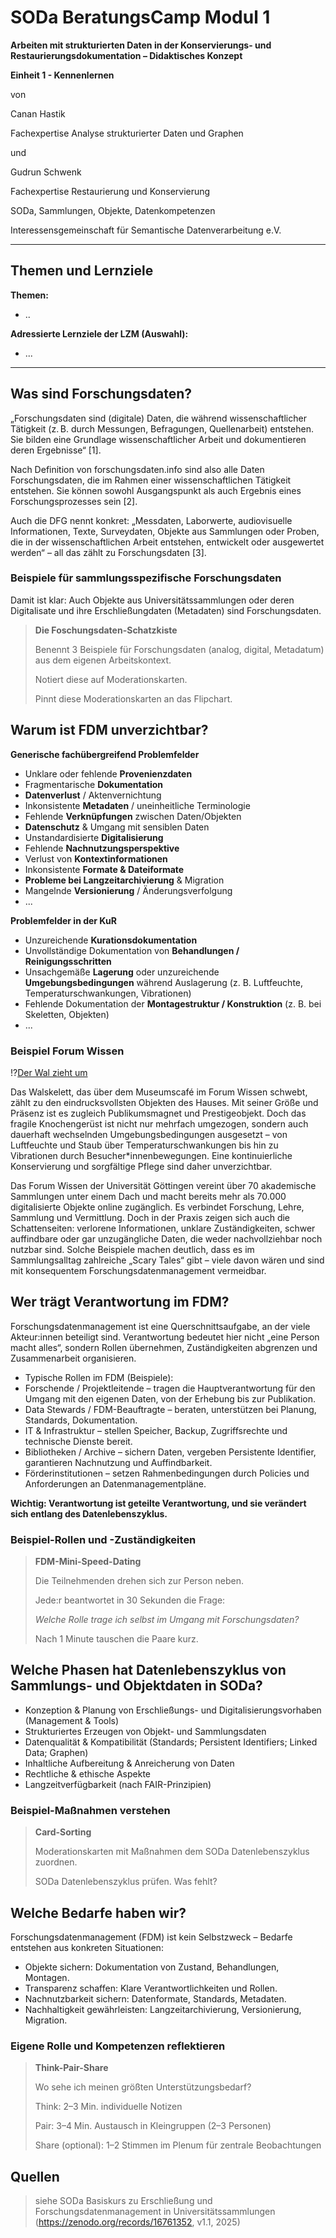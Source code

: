<!--

author: Gudrun Schwenk und Canan Hastik  
email:    
version:  v1
language: DE

icon:     https://raw.githubusercontent.com/chastik/Beratung_Dateityp_Bild/refs/heads/main/SODa-Logo_full.svg
link:     https://raw.githubusercontent.com/chastik/Beratung/refs/heads/main/soda.css

comment:  WissKi SODA OERs

-->

# SODa BeratungsCamp Modul 1  

**Arbeiten mit strukturierten Daten in der Konservierungs- und Restaurierungsdokumentation – Didaktisches Konzept**

**Einheit 1 - Kennenlernen**

von 

Canan Hastik 

Fachexpertise Analyse strukturierter Daten und Graphen

und 

Gudrun Schwenk

Fachexpertise Restaurierung und Konservierung

SODa, Sammlungen, Objekte, Datenkompetenzen

Interessensgemeinschaft für Semantische Datenverarbeitung e.V.

---

## Themen und Lernziele

**Themen:**
- ..

**Adressierte Lernziele der LZM (Auswahl):**
- ...

---

## Was sind Forschungsdaten?

„Forschungsdaten sind (digitale) Daten, die während wissenschaftlicher Tätigkeit (z. B. durch Messungen, Befragungen, Quellenarbeit) entstehen. Sie bilden eine Grundlage wissenschaftlicher Arbeit und dokumentieren deren Ergebnisse“ [1].

Nach Definition von forschungsdaten.info sind also alle Daten Forschungsdaten, die im Rahmen einer wissenschaftlichen Tätigkeit entstehen. Sie können sowohl Ausgangspunkt als auch Ergebnis eines Forschungsprozesses sein [2].

Auch die DFG nennt konkret: „Messdaten, Laborwerte, audiovisuelle Informationen, Texte, Surveydaten, Objekte aus Sammlungen oder Proben, die in der wissenschaftlichen Arbeit entstehen, entwickelt oder ausgewertet werden“ – all das zählt zu Forschungsdaten [3].

### Beispiele für sammlungsspezifische Forschungsdaten

Damit ist klar: Auch Objekte aus Universitätssammlungen oder deren Digitalisate und ihre Erschließungdaten (Metadaten) sind Forschungsdaten.

>**Die Foschungsdaten-Schatzkiste**
>
>Benennt 3 Beispiele für Forschungsdaten (analog, digital, Metadatum) aus dem eigenen Arbeitskontext.
>
>Notiert diese auf Moderationskarten. 
>
>Pinnt diese Moderationskarten an das Flipchart.


## Warum ist FDM unverzichtbar?

**Generische fachübergreifend Problemfelder**

* Unklare oder fehlende **Provenienzdaten**
* Fragmentarische **Dokumentation**
* **Datenverlust** / Aktenvernichtung
* Inkonsistente **Metadaten** / uneinheitliche Terminologie
* Fehlende **Verknüpfungen** zwischen Daten/Objekten
* **Datenschutz** & Umgang mit sensiblen Daten
* Unstandardisierte **Digitalisierung**
* Fehlende **Nachnutzungsperspektive**
* Verlust von **Kontextinformationen**
* Inkonsistente **Formate & Dateiformate**
* **Probleme bei Langzeitarchivierung** & Migration
* Mangelnde **Versionierung** / Änderungsverfolgung
* ...

**Problemfelder in der KuR**

* Unzureichende **Kurationsdokumentation**
* Unvollständige Dokumentation von **Behandlungen / Reinigungsschritten**
* Unsachgemäße **Lagerung** oder unzureichende **Umgebungsbedingungen** während Auslagerung (z. B. Luftfeuchte, Temperaturschwankungen, Vibrationen)
* Fehlende Dokumentation der **Montagestruktur / Konstruktion** (z. B. bei Skeletten, Objekten)
* ...

### Beispiel Forum Wissen

!?[Der Wal zieht um](https://www.youtube.com/watch?v=-ql1E7_VVT4&list=PLgoiCMgV-zrfnWn_J6mv4K-FeWoM9iVQU&index=63)

Das Walskelett, das über dem Museumscafé im Forum Wissen schwebt, zählt zu den eindrucksvollsten Objekten des Hauses. Mit seiner Größe und Präsenz ist es zugleich Publikumsmagnet und Prestigeobjekt. Doch das fragile Knochengerüst ist nicht nur mehrfach umgezogen, sondern auch dauerhaft wechselnden Umgebungsbedingungen ausgesetzt – von Luftfeuchte und Staub über Temperaturschwankungen bis hin zu Vibrationen durch Besucher*innenbewegungen. Eine kontinuierliche Konservierung und sorgfältige Pflege sind daher unverzichtbar.

Das Forum Wissen der Universität Göttingen vereint über 70 akademische Sammlungen unter einem Dach und macht bereits mehr als 70.000 digitalisierte Objekte online zugänglich. Es verbindet Forschung, Lehre, Sammlung und Vermittlung. Doch in der Praxis zeigen sich auch die Schattenseiten: verlorene Informationen, unklare Zuständigkeiten, schwer auffindbare oder gar unzugängliche Daten, die weder nachvollziehbar noch nutzbar sind. Solche Beispiele machen deutlich, dass es im Sammlungsalltag zahlreiche „Scary Tales“ gibt – viele davon wären und sind mit konsequentem Forschungsdatenmanagement vermeidbar.

## Wer trägt Verantwortung im FDM?

Forschungsdatenmanagement ist eine Querschnittsaufgabe, an der viele Akteur:innen beteiligt sind. Verantwortung bedeutet hier nicht „eine Person macht alles“, sondern Rollen übernehmen, Zuständigkeiten abgrenzen und Zusammenarbeit organisieren.

* Typische Rollen im FDM (Beispiele):
* Forschende / Projektleitende – tragen die Hauptverantwortung für den Umgang mit den eigenen Daten, von der Erhebung bis zur Publikation.
* Data Stewards / FDM-Beauftragte – beraten, unterstützen bei Planung, Standards, Dokumentation.
* IT & Infrastruktur – stellen Speicher, Backup, Zugriffsrechte und technische Dienste bereit.
* Bibliotheken / Archive – sichern Daten, vergeben Persistente Identifier, garantieren Nachnutzung und Auffindbarkeit.
* Förderinstitutionen – setzen Rahmenbedingungen durch Policies und Anforderungen an Datenmanagementpläne.

**Wichtig: Verantwortung ist geteilte Verantwortung, und sie verändert sich entlang des Datenlebenszyklus.**

### Beispiel-Rollen und -Zuständigkeiten

>**FDM-Mini-Speed-Dating**
>
>Die Teilnehmenden drehen sich zur Person neben.
>
>Jede:r beantwortet in 30 Sekunden die Frage: 
>
>*Welche Rolle trage ich selbst im Umgang mit Forschungsdaten?*
>
>Nach 1 Minute tauschen die Paare kurz.


## Welche Phasen hat Datenlebenszyklus von Sammlungs- und Objektdaten in SODa?

* Konzeption & Planung von Erschließungs- und Digitalisierungsvorhaben (Management & Tools)
* Strukturiertes Erzeugen von Objekt- und Sammlungsdaten
* Datenqualität & Kompatibilität (Standards; Persistent Identifiers; Linked Data; Graphen)
* Inhaltliche Aufbereitung & Anreicherung von Daten
* Rechtliche & ethische Aspekte
* Langzeitverfügbarkeit (nach FAIR-Prinzipien)

### Beispiel-Maßnahmen verstehen

>**Card-Sorting**
>
>Moderationskarten mit Maßnahmen dem SODa Datenlebenszyklus zuordnen.
>
>SODa Datenlebenszyklus prüfen. Was fehlt?


## Welche Bedarfe haben wir?

Forschungsdatenmanagement (FDM) ist kein Selbstzweck – Bedarfe entstehen aus konkreten Situationen:

* Objekte sichern: Dokumentation von Zustand, Behandlungen, Montagen.
* Transparenz schaffen: Klare Verantwortlichkeiten und Rollen.
* Nachnutzbarkeit sichern: Datenformate, Standards, Metadaten.
* Nachhaltigkeit gewährleisten: Langzeitarchivierung, Versionierung, Migration.

### Eigene Rolle und Kompetenzen reflektieren

>**Think-Pair-Share**
>
>Wo sehe ich meinen größten Unterstützungsbedarf?
>
>Think: 2–3 Min. individuelle Notizen
>
>Pair: 3–4 Min. Austausch in Kleingruppen (2–3 Personen)
>
>Share (optional): 1–2 Stimmen im Plenum für zentrale Beobachtungen


## Quellen


>siehe SODa Basiskurs zu Erschließung und Forschungsdatenmanagement in Universitätssammlungen (https://zenodo.org/records/16761352, v1.1, 2025)
>
